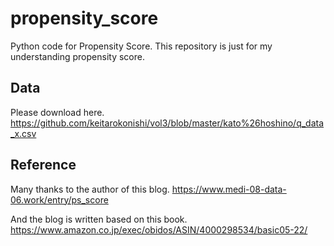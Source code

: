 # propensity_score
Python code for Propensity Score.
This repository is just for my understanding propensity score.

## Data
Please download here.
https://github.com/keitarokonishi/vol3/blob/master/kato%26hoshino/q_data_x.csv

## Reference
Many thanks to the author of this blog.
https://www.medi-08-data-06.work/entry/ps_score

And the blog is written based on this book.
https://www.amazon.co.jp/exec/obidos/ASIN/4000298534/basic05-22/

